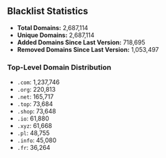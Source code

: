 ## Blacklist Statistics

- **Total Domains:** 2,687,114
- **Unique Domains:** 2,687,114
- **Added Domains Since Last Version:** 718,695
- **Removed Domains Since Last Version:** 1,053,497

### Top-Level Domain Distribution

-  `.com`: 1,237,746
-  `.org`: 220,813
-  `.net`: 165,717
-  `.top`: 73,684
-  `.shop`: 73,648
-  `.io`: 61,880
-  `.xyz`: 61,668
-  `.pl`: 48,755
-  `.info`: 45,080
-  `.fr`: 36,264
